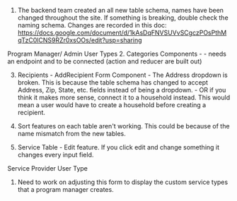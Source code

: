 1. The backend team created an all new table schema, names have been changed throughout the site. If something is breaking, double check the naming schema. Changes are recorded in this doc: https://docs.google.com/document/d/1kAsDqFNVSUVvSCgczPOsPthMqTzC0lCNS9RZr0xsOOs/edit?usp=sharing

Program Manager/ Admin User Types 2. Categories Components - - needs an endpoint and to be connected (action and reducer are built out)

3. Recipients - AddRecipient Form Component - The Address dropdown is broken. This is because the table schema has changed to accept Address, Zip, State, etc. fields instead of being a dropdown. - OR if you think it makes more sense, connect it to a household instead. This would mean a user would have to create a household before creating a recipient.
4. Sort features on each table aren't working. This could be because of the name mismatch from the new tables.

5. Service Table - Edit feature. If you click edit and change something it changes every input field.

Service Provider User Type

1. Need to work on adjusting this form to display the custom service types that a program manager creates.
